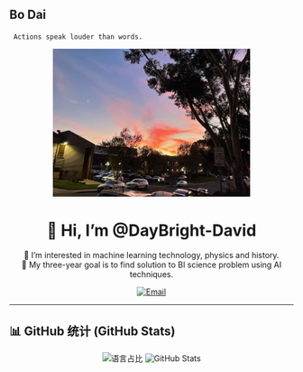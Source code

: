 

## Bo Dai
```
 Actions speak louder than words.
```

<!-- 顶部头像 & 徽章 -->
<div align="center">
  <!-- 头像（可留空或自行上传） -->
  <img src="https://raw.githubusercontent.com/DayBright-David/DayBright-David/main/IMG_0295.JPG" alt="Scenery"
  width="350px" />

  <!-- 名称与介绍 -->
  <h1>👋 Hi, I’m @DayBright-David </h1>
  <p>👀 I’m interested in machine learning technology, physics and history.<br/>
     🌱 My three-year goal is to find solution to BI science problem using AI techniques.</p>

  <!-- 社交徽章 -->
  <a href="mailto:daybright.daibo@gmail.com">
    <img src="https://img.shields.io/badge/Email-daybright.daibo%40gmail.com-blue?style=flat-square" alt="Email" />
  </a>
  
</div>

---

## 📊 GitHub 统计 (GitHub Stats)

<div align="center">

<!-- GitHub 贡献图（可视化您的贡献历史） -->

<!-- GitHub 语言占比 -->
<img src="https://github-readme-stats.vercel.app/api/top-langs/?username=DayBright-David&layout=compact&theme=tokyonight" alt="语言占比" />

<!-- GitHub 综合统计 -->
<img src="https://github-readme-stats.vercel.app/api?username=DayBright-David&show_icons=true&theme=tokyonight" alt="GitHub Stats" />

</div>

<!---
DayBright-David/DayBright-David is a ✨ special ✨ repository because its `README.md` (this file) appears on your GitHub profile.
You can click the Preview link to take a look at your changes.
--->
